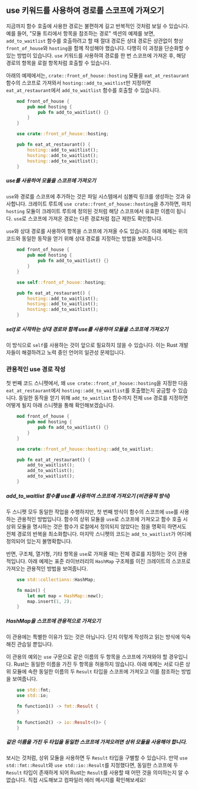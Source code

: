 ## use 키워드를 사용하여 경로를 스코프에 가져오기

지금까지 함수 호출에 사용한 경로는 불편하게 길고 반복적인 것처럼 보일 수 있습니다. 예를 들어, "모듈 트리에서 항목을 참조하는 경로" 섹션의 예제를 보면, `add_to_waitlist` 함수를 호출하려고 할 때 절대 경로든 상대 경로든 상관없이 항상 `front_of_house`와 `hosting`을 함께 작성해야 했습니다. 다행히 이 과정을 단순화할 수 있는 방법이 있습니다. `use` 키워드를 사용하여 경로를 한 번 스코프에 가져온 후, 해당 경로의 항목을 로컬 항목처럼 호출할 수 있습니다.

아래의 예제에서는, `crate::front_of_house::hosting` 모듈을 `eat_at_restaurant` 함수의 스코프로 가져와서 `hosting::add_to_waitlist`만 지정하면 `eat_at_restaurant`에서 `add_to_waitlist` 함수를 호출할 수 있습니다.

```rust
    mod front_of_house {
        pub mod hosting {
            pub fn add_to_waitlist() {}
        }
    }

    use crate::front_of_house::hosting;

    pub fn eat_at_restaurant() {
        hosting::add_to_waitlist();
        hosting::add_to_waitlist();
        hosting::add_to_waitlist();
    }
```

##### use를 사용하여 모듈을 스코프에 가져오기

`use`와 경로를 스코프에 추가하는 것은 파일 시스템에서 심볼릭 링크를 생성하는 것과 유사합니다. 크레이트 루트에 `use crate::front_of_house::hosting`을 추가하면, 마치 `hosting` 모듈이 크레이트 루트에 정의된 것처럼 해당 스코프에서 유효한 이름이 됩니다. `use`로 스코프에 가져온 경로는 다른 경로처럼 접근 제한도 확인합니다.

`use`와 상대 경로를 사용하여 항목을 스코프에 가져올 수도 있습니다. 아래 예제는 위의 코드와 동일한 동작을 얻기 위해 상대 경로를 지정하는 방법을 보여줍니다.

```rust
    mod front_of_house {
        pub mod hosting {
            pub fn add_to_waitlist() {}
        }
    }

    use self::front_of_house::hosting;

    pub fn eat_at_restaurant() {
        hosting::add_to_waitlist();
        hosting::add_to_waitlist();
        hosting::add_to_waitlist();
    }
```

##### self로 시작하는 상대 경로와 함께 use를 사용하여 모듈을 스코프에 가져오기

이 방식으로 `self`를 사용하는 것이 앞으로 필요하지 않을 수 있습니다. 이는 Rust 개발자들이 해결하려고 노력 중인 언어의 일관성 문제입니다.

### 관용적인 use 경로 작성

첫 번째 코드 스니펫에서, 왜 `use crate::front_of_house::hosting`을 지정한 다음 `eat_at_restaurant`에서 `hosting::add_to_waitlist`를 호출했는지 궁금할 수 있습니다. 동일한 동작을 얻기 위해 `add_to_waitlist` 함수까지 전체 `use` 경로를 지정하면 어떻게 될지 아래 스니펫을 통해 확인해보겠습니다.

```rust
    mod front_of_house {
        pub mod hosting {
            pub fn add_to_waitlist() {}
        }
    }

    use crate::front_of_house::hosting::add_to_waitlist;

    pub fn eat_at_restaurant() {
        add_to_waitlist();
        add_to_waitlist();
        add_to_waitlist();
    }
```

##### add_to_waitlist 함수를 use를 사용하여 스코프에 가져오기 (비관용적 방식)

두 스니펫 모두 동일한 작업을 수행하지만, 첫 번째 방식이 함수의 스코프에 `use`를 사용하는 관용적인 방법입니다. 함수의 상위 모듈을 `use`로 스코프에 가져오고 함수 호출 시 상위 모듈을 명시하는 것은 함수가 로컬에서 정의되지 않았다는 점을 명확히 하면서도 전체 경로의 반복을 최소화합니다. 마지막 스니펫의 코드는 `add_to_waitlist`가 어디에 정의되어 있는지 불명확합니다.

반면, 구조체, 열거형, 기타 항목을 `use`로 가져올 때는 전체 경로를 지정하는 것이 관용적입니다. 아래 예제는 표준 라이브러리의 `HashMap` 구조체를 이진 크레이트의 스코프로 가져오는 관용적인 방법을 보여줍니다.

```rust
    use std::collections::HashMap;

    fn main() {
        let mut map = HashMap::new();
        map.insert(1, 2);
    }
```

##### HashMap을 스코프에 관용적으로 가져오기

이 관용에는 특별한 이유가 있는 것은 아닙니다. 단지 이렇게 작성하고 읽는 방식에 익숙해진 관습일 뿐입니다.

이 관용의 예외는 `use` 구문으로 같은 이름의 두 항목을 스코프에 가져와야 할 경우입니다. Rust는 동일한 이름을 가진 두 항목을 허용하지 않습니다. 아래 예제는 서로 다른 상위 모듈에 속한 동일한 이름의 두 `Result` 타입을 스코프에 가져오고 이를 참조하는 방법을 보여줍니다.

```rust
    use std::fmt;
    use std::io;

    fn function1() -> fmt::Result {
    }

    fn function2() -> io::Result<()> {
    }
```

##### 같은 이름을 가진 두 타입을 동일한 스코프에 가져오려면 상위 모듈을 사용해야 합니다.

보시는 것처럼, 상위 모듈을 사용하면 두 `Result` 타입을 구별할 수 있습니다. 만약 `use std::fmt::Result`와 `use std::io::Result`를 지정했다면, 동일한 스코프에 두 `Result` 타입이 존재하게 되어 Rust는 `Result`를 사용할 때 어떤 것을 의미하는지 알 수 없습니다. 직접 시도해보고 컴파일러 에러 메시지를 확인해보세요!
